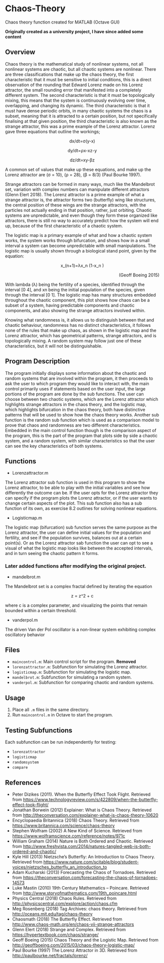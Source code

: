 # Chaos-Theory
Chaos theory function created for MATLAB (Octave GUI) 

**Originally created as a university project, I have since added some content**


## Overview

Chaos theory is the mathematical study of nonlinear systems, not all nonlinear systems are chaotic, but all chaotic systems are nonlinear. There are three classifications that make up the chaos theory, the first characteristic that it must be sensitive to initial conditions, this is a direct observation of the rounding that Edward Lorenz made on his Lorenz attractor, the small rounding error that manifested into a completely different system. The second characteristic is that it must be topologically mixing, this means that the system is continuously evolving over time, overlapping, and changing its dynamic. The third characteristic is that it must have dense periodic orbits, in many chaotic systems the chaos is a subset, meaning that it is attracted to a certain position, but not specifically finalising at that given position, the third characteristic is also known as the strange attractor, this was a prime example of the Lorenz attractor. Lorenz gave three equations that outline the workings;

<p align="center">
  dx/dt=σ(y-x)
</p> 
<p align="center">
  dy/dt=ρx-xz-y
</p>
<p align="center">
  dz/dt=xy-βz
</p> 

A common set of values that make up these equations, and make up the Lorenz attractor are (σ = 10), (ρ = 28), (β = 8/3) (Paul Bourke 1997).

Strange attractors can be formed in many ways, much like the Mandelbrot set, variation with complex numbers can manipulate different attractors (Glenn Elert 2018). The Lorenz attractor is a prime example of what a strange attractor is, the attractor forms two (butterfly) wing like structures, the central position of these wings are the strange attractors, with the particles not actually ending in that position, rather, just orbiting. Chaotic systems are unpredictable, and even though they form these organized like attractors, there is still no way to accurately predict how the system will end up, because of the first characteristic of a chaotic system. 

The logistic map is a primary example of what and how a chaotic system works, the system works through bifurcation, and shows how in a small interval a system can become unpredictable with small manipulations. The logistic map is usually shown through a biological stand point, given by the equation:

<p align="center">
x_(n+1)=λx_n (1-x_n )
</p>
<p align="right">
(Geoff Boeing 2015)
</p> 

With lambda (λ) being the fertility of a species, identified through the interval [0 4], and xn being the initial population of the species, given through the interval [0 1]. The logistic map has many structures embedded throughout the chaotic component, this plot shows how chaos can be a subset of a system, having predictable components and chaotic components, and also showing the strange attractors involved within. 

Knowing what randomness is, it allows us to distinguish between that and chaotic behaviour, randomness has no distinct characteristics, it follows none of the rules that make up chaos, as shown in the logistic map and the Lorenz attractor, which has geometrical patterns, strange attractors, and is topologically mixing. A random system may follow just one of these characteristics, but it will not be distinguishable. 

## Program Description

The program initially displays some information about the chaotic and random systems that are involved within the program, it then proceeds to ask the user to which program they would like to interact with, the main control primarily uses if statements based on the user input, the large portions of the program are done by the sub functions. The user can choose between two chaotic systems, which are the Lorenz attractor which highlights strange attractors in the chaos theory, and the logistic map, which highlights bifurcation in the chaos theory, both have distinctive patterns that will be used to show how the chaos theory works. Another sub function is the random sub function which is used as a comparison model to prove that chaos and randomness are two different characteristics. Embedded in the main control function though is the comparison aspect of the program, this is the part of the program that plots side by side a chaotic system, and a random system, with similar characteristics so that the user can see the key characteristics of both systems.

## Functions

- Lorenzattractor.m

The Lorenz attractor sub function is used in this program to show the Lorenz attractor, to be able to play with the initial variables and see how differently the outcome can be. If the user opts for the Lorenz attractor they can specify if the program plots the Lorenz attractor, or if the user wants to change certain aspects of the plot. This sub function also has a sub function of its own, as exercise 8.2 outlines for solving nonlinear equations.

- Logisticmap.m

The logistic map (bifurcation) sub function serves the same purpose as the Lorenz attractor, the user can define initial values for the population and fertility, and see if the population survives, balances out at a certain point(s). Or as the Lorenz attractor sab function the user can opt to see a visual of what the logistic map looks like between the accepted intervals, and in turn seeing the chaotic pattern it forms.


### Later added functions after modifying the original project.  

- mandelbrot.m

 The Mandelbrot set is a complex fractal defined by iterating the equation 
 
 <p align="center">
 z = z^2 + c 
 </p>  
 
 where c is a complex parameter, and visualizing the points that remain bounded within a certain threshold.

- vanderpol.m

The driven Van der Pol oscillator is a non-linear system exhibiting complex oscillatory behavior

## Files

- `maincontrol.m`: Main control script for the program. **Removed**
- `lorenzattractor.m`: Subfunction for simulating the Lorenz attractor.
- `logisticmap.m`: Subfunction for simulating the logistic map.
- `mandelbrot.m`: Subfunction for simulating a random system.
- `vanderpol.m`: Subfunction for comparing chaotic and random systems.

## Usage

1. Place all `.m` files in the same directory.
2. Run `maincontrol.m` in Octave to start the program.

## Testing Subfunctions

Each subfunction can be run independently for testing:

- `lorenzattractor`
- `logisticmap`
- `randomsystem`
- `compare`

## References

- Peter Dizikes (2011). When the Butterfly Effect Took Flight. Retrieved from https://www.technologyreview.com/s/422809/when-the-butterfly-effect-took-flight/
- Jonathan Borwein (2012) Explainer: What is Chaos Theory. Retrieved from http://theconversation.com/explainer-what-is-chaos-theory-10620
- Encyclopaedia Britannica (2018) Chaos Theory. Retrieved from https://www.britannica.com/science/chaos-theory
- Stephen Wolfram (2002) A New Kind of Science. Retrieved from https://www.wolframscience.com/reference/notes/971c
- William Graham (2014) Nature is Both Ordered and Chaotic. Retrieved from http://www.freshvista.com/2014/natures-tangled-web-is-both-ordered-and-chaotic/
- Kyle Hill (2013) Nietzsche’s Butterfly: An Introduction to Chaos Theory. Retrieved from https://www.nature.com/scitable/blog/student-voices/nietzsches_butterfly_an_introduction_to
- Adam Kucharski (2013) Forecasting the Chaos of Tornadoes. Retrieved from https://theconversation.com/forecasting-the-chaos-of-tornadoes-14573
- Luke Mastin (2010) 19th Century Mathematics – Poincare. Retrieved from http://www.storyofmathematics.com/19th_poincare.html
- Physics Central (2018) Chaos Rules. Retrieved from http://physicscentral.com/explore/action/chaos.cfm
- Meg Rosenberg (2018) Tag Archives: chaos theory. Retrieved from http://oceans.mit.edu/tag/chaos-theory
- Chaosmath (2018) The Butterfly Effect. Retrieved from http://www.chaos-math.org/en/chaos-vii-strange-attractors
- Glenn Elert (2018) Strange and Complex. Retrieved from https://hypertextbook.com/chaos/strange/
- Geoff Boeing (2015) Chaos Theory and the Logistic Map. Retrieved from http://geoffboeing.com/2015/03/chaos-theory-logistic-map/
- Paul Bourke (1997) The Lorenz Attractor in 3D. Retrieved from http://paulbourke.net/fractals/lorenz/



